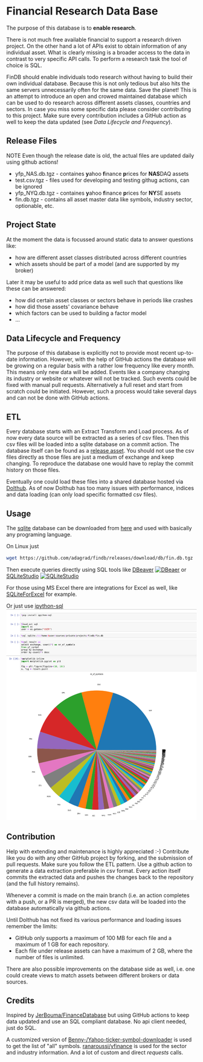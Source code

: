 # Financial Research Data Base

The purpose of this database is to __enable research__. 

There is not much free available financial to support a research driven project. On the other hand a lot of APIs exist 
to obtain information of any individual asset. What is clearly missing is a broader access to the data in contrast to 
very specific API calls. To perform a research task the tool of choice is SQL. 

FinDB should enable individuals todo research without having to build their own individual database. Because this is not 
only tedious but also hits the same servers unnecessarily often for the same data. Save the planet! This is an attempt 
to introduce an open and crowed maintained database which can be used to do research across different assets classes, 
countries and sectors. In case you miss some specific data please consider contributing to this project. Make sure every
contribution includes a GitHub action as well to keep the data updated (see *Data Lifecycle and Frequency*).


## Release Files

NOTE Even though the release date is old, the actual files are updated daily using github actions!
 
* yfp_NAS.db.tgz - containes **y**ahoo **f**inance **p**rices for **NAS**DAQ assets
* test.csv.tgz - files used for developing and testing githug actions, can be ignored
* yfp_NYQ.db.tgz - containes **y**ahoo **f**inance **p**rices for **NY**SE assets
* fin.db.tgz - contains all asset master data like symbols, industry sector, optionable, etc. 


## Project State
At the moment the data is focussed around static data to answer questions like:
* how are different asset classes distributed across different countries
* which assets should be part of a model (and are supported by my broker)

Later it may be useful to add price data as well such that questions like these can be answered:
* how did certain asset classes or sectors behave in periods like crashes
* how did those assets' covariance behave
* which factors can be used to building a factor model
* ...


## Data Lifecycle and Frequency
The purpose of this database is explicitly not to provide most recent up-to-date information. However, with the help of
GitHub actions the database will be growing on a regular basis with a rather low frequency like every month. This means
only new data will be added. Events like a company changing its industry or website or whatever will not be tracked.
Such events could be fixed with manual pull requests. Alternatively a full reset and start from scratch could be 
initiated. However, such a process would take several days and can not be done with GitHub actions. 


## ETL
Every database starts with an Extract Transform and Load process. As of now every data source will be extracted as a 
series of csv files. Then this csv files will be loaded into a sqlite database on a commit action. The database itself 
can be found as a [release asset](https://github.com/adagrad/findb/releases/tag/db). You should not use the csv files
directly as those files are just a medium of exchange and keep changing. To reproduce the database one would have to 
replay the commit history on those files.

Eventually one could load these files into a shared database hosted via [Dolthub](https://www.dolthub.com/). As of now
Dolthub has too many issues with performance, indices and data loading (can only load specific formatted csv files).


## Usage
The [sqlite](https://www.sqlite.org/index.html) database can be downloaded from 
[here](https://github.com/adagrad/findb/releases/tag/db) and used with basically any programing language. 

On Linux just 
```bash
wget https://github.com/adagrad/findb/releases/download/db/fin.db.tgz
```

Then execute queries directly using SQL tools like 
[DBeaver](https://github.com/dbeaver/dbeaver)
[![DBeaer](https://dbeaver.io/product/dbeaver-ss-classic-new.png)](https://github.com/dbeaver/dbeaver)
or [SQLiteStudio](https://sqlitestudio.pl)
[![SQLiteStudio](https://sqlitestudio.pl/img/uploaded/full_48.png)](https://sqlitestudio.pl)

For those using MS Excel there are integrations for Excel as well, like 
[SQLiteForExcel](https://github.com/govert/SQLiteForExcel) for example.

Or just use [ipython-sql](https://pypi.org/project/ipython-sql/)
[![ipython-sql](.github/images/ipython-sql.png)](https://pypi.org/project/ipython-sql/)


## Contribution
Help with extending and maintenance is highly appreciated :-)
Contribute like you do with any other GitHub project by forking, and the submission of pull requests. Make sure you 
follow the ETL pattern. Use a github action to generate a data extraction preferable in csv format. Every action itself
commits the extracted data and pushes the changes back to the repository (and the full history remains).

Whenever a commit is made on the main branch (i.e. an action completes with a push, or a PR is merged), the new csv data 
will be loaded into the database automatically via github actions.

Until Dolthub has not fixed its various performance and loading issues remember the limits:
* GitHub only supports a maximum of 100 MB for each file and a maximum of 1 GB for each repository. 
* Each file under release assets can have a maximum of 2 GB, where the number of files is unlimited. 

There are also possible improvements on the database side as well, i.e. one could create views to match assets between 
different brokers or data sources.

## Credits
Inspired by [JerBouma/FinanceDatabase](https://github.com/JerBouma/FinanceDatabase/) but using GitHub actions to keep
data updated and use an SQL compliant database. No api client needed, just do SQL. 

A customized version of [Benny-/Yahoo-ticker-symbol-downloader](https://github.com/Benny-/Yahoo-ticker-symbol-downloader) 
is used to get the list of "all" symbols. [ranaroussi/yfinance](https://github.com/ranaroussi/yfinance) is used for the
sector and industry information. And a lot of custom and direct _requests_ calls.

